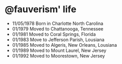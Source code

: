 @fauverism' life
===============

- 11/05/1978 Born in Charlotte North Carolina
- 01/1979 Moved to Chattanooga, Tennessee 
- 01/1981 Moved to Coral Springs, Florida
- 01/1983 Move to Jefferson Parish, Lousiana
- 01/1985 Moved to Algeris, New Orleans, Lousiana
- 01/1989 Moved to Mount Laurel, New Jersey
- 01/1992 Moved to Moorestown, New Jersey
